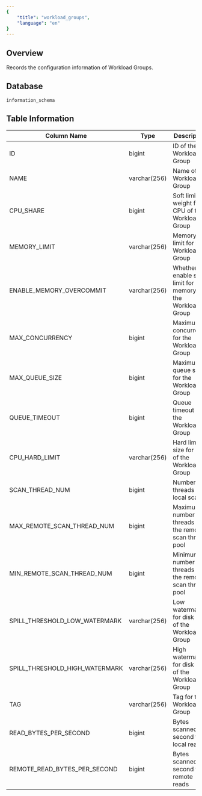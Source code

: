 ```yaml
---
{
    "title": "workload_groups",
    "language": "en"
}
---
```


## Overview

Records the configuration information of Workload Groups.

## Database


`information_schema`


## Table Information

| Column Name                    | Type         | Description                                                  |
| ------------------------------ | ------------ | ------------------------------------------------------------ |
| ID                             | bigint       | ID of the Workload Group                                     |
| NAME                           | varchar(256) | Name of the Workload Group                                   |
| CPU_SHARE                      | bigint       | Soft limit weight for CPU of the Workload Group              |
| MEMORY_LIMIT                   | varchar(256) | Memory limit for the Workload Group                          |
| ENABLE_MEMORY_OVERCOMMIT       | varchar(256) | Whether to enable soft limit for memory of the Workload Group |
| MAX_CONCURRENCY                | bigint       | Maximum concurrency for the Workload Group                   |
| MAX_QUEUE_SIZE                 | bigint       | Maximum queue size for the Workload Group                    |
| QUEUE_TIMEOUT                  | bigint       | Queue timeout for the Workload Group                         |
| CPU_HARD_LIMIT                 | varchar(256) | Hard limit size for CPU of the Workload Group                |
| SCAN_THREAD_NUM                | bigint       | Number of threads for local scan                             |
| MAX_REMOTE_SCAN_THREAD_NUM     | bigint       | Maximum number of threads in the remote scan thread pool     |
| MIN_REMOTE_SCAN_THREAD_NUM     | bigint       | Minimum number of threads in the remote scan thread pool     |
| SPILL_THRESHOLD_LOW_WATERMARK  | varchar(256) | Low watermark for disk spill of the Workload Group           |
| SPILL_THRESHOLD_HIGH_WATERMARK | varchar(256) | High watermark for disk spill of the Workload Group          |
| TAG                            | varchar(256) | Tag for the Workload Group                                   |
| READ_BYTES_PER_SECOND          | bigint       | Bytes scanned per second for local reads                     |
| REMOTE_READ_BYTES_PER_SECOND   | bigint       | Bytes scanned per second for remote reads                    |